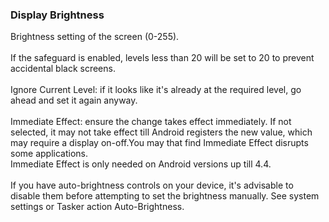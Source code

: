 ### Display Brightness

Brightness setting of the screen (0-255).\
\
If the safeguard is enabled, levels less than 20 will be set to 20 to
prevent accidental black screens.\
\
Ignore Current Level: if it looks like it\'s already at the required
level, go ahead and set it again anyway.\
\
Immediate Effect: ensure the change takes effect immediately. If not
selected, it may not take effect till Android registers the new value,
which may require a display on-off.You may that find Immediate Effect
disrupts some applications.\
Immediate Effect is only needed on Android versions up till 4.4.\
\
If you have auto-brightness controls on your device, it\'s advisable to
disable them before attempting to set the brightness manually. See
system settings or Tasker action Auto-Brightness.
